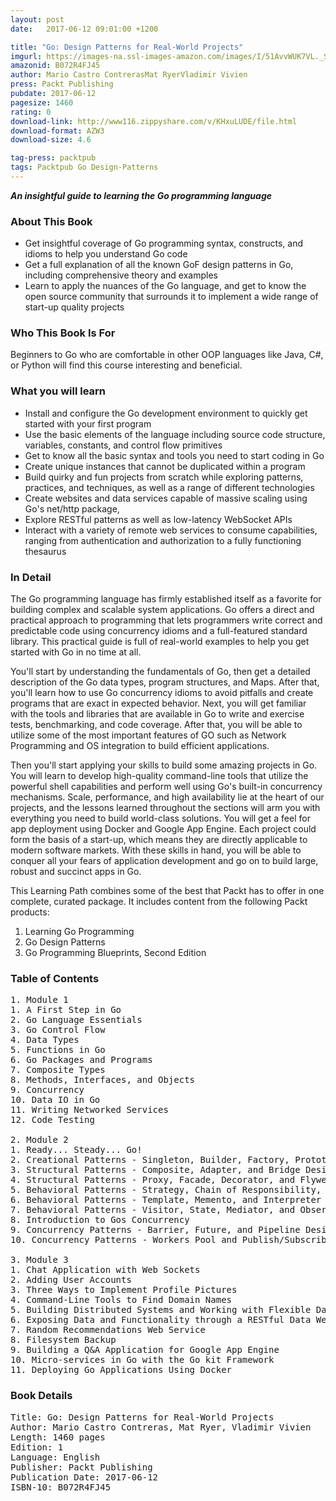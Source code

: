 ```yaml
---
layout: post
date:   2017-06-12 09:01:00 +1200

title: "Go: Design Patterns for Real-World Projects"
imgurl: https://images-na.ssl-images-amazon.com/images/I/51AvvWUK7VL._SL200_.jpg
amazonid: B072R4FJ45
author: Mario Castro ContrerasMat RyerVladimir Vivien
press: Packt Publishing
pubdate: 2017-06-12
pagesize: 1460
rating: 0
download-link: http://www116.zippyshare.com/v/KHxuLUDE/file.html
download-format: AZW3
download-size: 4.6

tag-press: packtpub
tags: Packtpub Go Design-Patterns
---
```


***An insightful guide to learning the Go programming language***

### About This Book
- Get insightful coverage of Go programming syntax, constructs, and idioms to help you understand Go code
- Get a full explanation of all the known GoF design patterns in Go, including comprehensive theory and examples
- Learn to apply the nuances of the Go language, and get to know the open source community that surrounds it to implement a wide range of start-up quality projects

### Who This Book Is For
Beginners to Go who are comfortable in other OOP languages like Java, C#, or Python will find this course interesting and beneficial.

### What you will learn

- Install and configure the Go development environment to quickly get started with your first program
- Use the basic elements of the language including source code structure, variables, constants, and control flow primitives
- Get to know all the basic syntax and tools you need to start coding in Go
- Create unique instances that cannot be duplicated within a program
- Build quirky and fun projects from scratch while exploring patterns, practices, and techniques, as well as a range of different technologies
- Create websites and data services capable of massive scaling using Go's net/http package,
- Explore RESTful patterns as well as low-latency WebSocket APIs
- Interact with a variety of remote web services to consume capabilities, ranging from authentication and authorization to a fully functioning thesaurus

### In Detail
The Go programming language has firmly established itself as a favorite for building complex and scalable system applications. Go offers a direct and practical approach to programming that lets programmers write correct and predictable code using concurrency idioms and a full-featured standard library. This practical guide is full of real-world examples to help you get started with Go in no time at all.

You'll start by understanding the fundamentals of Go, then get a detailed description of the Go data types, program structures, and Maps. After that, you'll learn how to use Go concurrency idioms to avoid pitfalls and create programs that are exact in expected behavior. Next, you will get familiar with the tools and libraries that are available in Go to write and exercise tests, benchmarking, and code coverage. After that, you will be able to utilize some of the most important features of GO such as Network Programming and OS integration to build efficient applications.

Then you'll start applying your skills to build some amazing projects in Go. You will learn to develop high-quality command-line tools that utilize the powerful shell capabilities and perform well using Go's built-in concurrency mechanisms. Scale, performance, and high availability lie at the heart of our projects, and the lessons learned throughout the sections will arm you with everything you need to build world-class solutions. You will get a feel for app deployment using Docker and Google App Engine. Each project could form the basis of a start-up, which means they are directly applicable to modern software markets. With these skills in hand, you will be able to conquer all your fears of application development and go on to build large, robust and succinct apps in Go.

This Learning Path combines some of the best that Packt has to offer in one complete, curated package. It includes content from the following Packt products:

1. Learning Go Programming
2. Go Design Patterns
3. Go Programming Blueprints, Second Edition

### Table of Contents
<pre>
1. Module 1
1. A First Step in Go
2. Go Language Essentials
3. Go Control Flow
4. Data Types
5. Functions in Go
6. Go Packages and Programs
7. Composite Types
8. Methods, Interfaces, and Objects
9. Concurrency
10. Data IO in Go
11. Writing Networked Services
12. Code Testing

2. Module 2
1. Ready... Steady... Go!
2. Creational Patterns - Singleton, Builder, Factory, Prototype, and Abstract Factory Design Patterns
3. Structural Patterns - Composite, Adapter, and Bridge Design Patterns
4. Structural Patterns - Proxy, Facade, Decorator, and Flyweight Design Patterns
5. Behavioral Patterns - Strategy, Chain of Responsibility, and Command Design Patterns
6. Behavioral Patterns - Template, Memento, and Interpreter Design Patterns
7. Behavioral Patterns - Visitor, State, Mediator, and Observer Design Patterns
8. Introduction to Gos Concurrency
9. Concurrency Patterns - Barrier, Future, and Pipeline Design Patterns
10. Concurrency Patterns - Workers Pool and Publish/Subscriber Design Patterns

3. Module 3
1. Chat Application with Web Sockets
2. Adding User Accounts
3. Three Ways to Implement Profile Pictures
4. Command-Line Tools to Find Domain Names
5. Building Distributed Systems and Working with Flexible Data
6. Exposing Data and Functionality through a RESTful Data Web Service API
7. Random Recommendations Web Service
8. Filesystem Backup
9. Building a Q&A Application for Google App Engine
10. Micro-services in Go with the Go kit Framework
11. Deploying Go Applications Using Docker
</pre>

### Book Details
<pre>
Title: Go: Design Patterns for Real-World Projects
Author: Mario Castro Contreras, Mat Ryer, Vladimir Vivien
Length: 1460 pages
Edition: 1
Language: English
Publisher: Packt Publishing
Publication Date: 2017-06-12
ISBN-10: B072R4FJ45
</pre>
